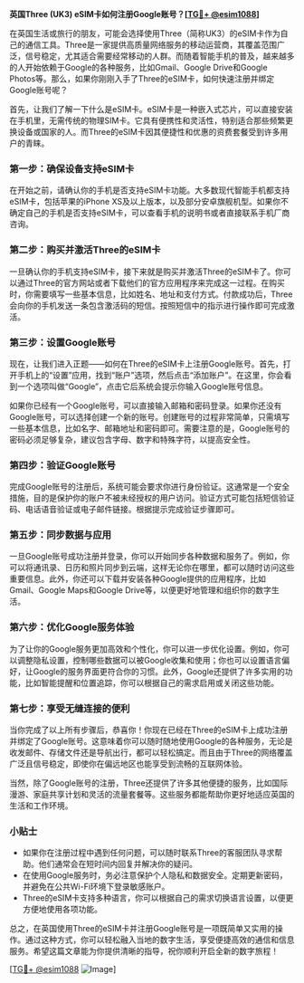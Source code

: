 **英国Three (UK3) eSIM卡如何注册Google账号？[[TG💪+ @esim1088](https://t.me/s/esim1088)]**

在英国生活或旅行的朋友，可能会选择使用Three（简称UK3）的eSIM卡作为自己的通信工具。Three是一家提供高质量网络服务的移动运营商，其覆盖范围广泛，信号稳定，尤其适合需要经常移动的人群。而随着智能手机的普及，越来越多的人开始依赖于Google的各种服务，比如Gmail、Google Drive和Google Photos等。那么，如果你刚刚入手了Three的eSIM卡，如何快速注册并绑定Google账号呢？

首先，让我们了解一下什么是eSIM卡。eSIM卡是一种嵌入式芯片，可以直接安装在手机里，无需传统的物理SIM卡。它具有便携性和灵活性，特别适合那些频繁更换设备或国家的人。而Three的eSIM卡因其便捷性和优惠的资费套餐受到许多用户的青睐。

### **第一步：确保设备支持eSIM卡**
在开始之前，请确认你的手机是否支持eSIM卡功能。大多数现代智能手机都支持eSIM卡，包括苹果的iPhone XS及以上版本，以及部分安卓旗舰机型。如果你不确定自己的手机是否支持eSIM卡，可以查看手机的说明书或者直接联系手机厂商咨询。

### **第二步：购买并激活Three的eSIM卡**
一旦确认你的手机支持eSIM卡，接下来就是购买并激活Three的eSIM卡了。你可以通过Three的官方网站或者下载他们的官方应用程序来完成这一过程。在购买时，你需要填写一些基本信息，比如姓名、地址和支付方式。付款成功后，Three会向你的手机发送一条包含激活码的短信。按照短信中的指示进行操作即可完成激活。

### **第三步：设置Google账号**
现在，让我们进入正题——如何在Three的eSIM卡上注册Google账号。首先，打开手机上的“设置”应用，找到“账户”选项，然后点击“添加账户”。在这里，你会看到一个选项叫做“Google”，点击它后系统会提示你输入Google账号信息。

如果你已经有一个Google账号，可以直接输入邮箱和密码登录。如果你还没有Google账号，可以选择创建一个新的账号。创建账号的过程非常简单，只需填写一些基本信息，比如名字、邮箱地址和密码即可。需要注意的是，Google账号的密码必须足够复杂，建议包含字母、数字和特殊字符，以提高安全性。

### **第四步：验证Google账号**
完成Google账号的注册后，系统可能会要求你进行身份验证。这通常是一个安全措施，目的是保护你的账户不被未经授权的用户访问。验证方式可能包括短信验证码、电话语音验证或电子邮件链接。根据提示完成验证步骤即可。

### **第五步：同步数据与应用**
一旦Google账号成功注册并登录，你可以开始同步各种数据和服务了。例如，你可以将通讯录、日历和照片同步到云端，这样无论你在哪里，都可以随时访问这些重要信息。此外，你还可以下载并安装各种Google提供的应用程序，比如Gmail、Google Maps和Google Drive等，以便更好地管理和组织你的数字生活。

### **第六步：优化Google服务体验**
为了让你的Google服务更加高效和个性化，你可以进一步优化设置。例如，你可以调整隐私设置，控制哪些数据可以被Google收集和使用；你也可以设置语言偏好，让Google的服务界面更符合你的习惯。此外，Google还提供了许多实用的功能，比如智能提醒和位置追踪，你可以根据自己的需求启用或关闭这些功能。

### **第七步：享受无缝连接的便利**
当你完成了以上所有步骤后，恭喜你！你现在已经在Three的eSIM卡上成功注册并绑定了Google账号。这意味着你可以随时随地使用Google的各种服务，无论是收发邮件、存储文件还是导航出行，都可以轻松搞定。而且由于Three的网络覆盖广泛且信号稳定，即使你在偏远地区也能享受到流畅的互联网体验。

当然，除了Google账号的注册，Three还提供了许多其他便捷的服务，比如国际漫游、家庭共享计划和灵活的流量套餐等。这些服务都能帮助你更好地适应英国的生活和工作环境。

### **小贴士**
- 如果你在注册过程中遇到任何问题，可以随时联系Three的客服团队寻求帮助。他们通常会在短时间内回复并解决你的疑问。
- 在使用Google服务时，务必注意保护个人隐私和数据安全。定期更新密码，并避免在公共Wi-Fi环境下登录敏感账户。
- Three的eSIM卡支持多种语言，你可以根据自己的需求切换语言设置，以便更方便地使用各项功能。

总之，在英国使用Three的eSIM卡并注册Google账号是一项既简单又实用的操作。通过这种方式，你可以轻松融入当地的数字生活，享受便捷高效的通信和信息服务。希望这篇文章能为你提供清晰的指导，祝你顺利开启全新的数字旅程！

[[TG💪+ @esim1088](https://t.me/s/esim1088) ![Image](https://i.postimg.cc/4NQfJmqS/Snipaste-2025-05-13-00-14-12.png)]